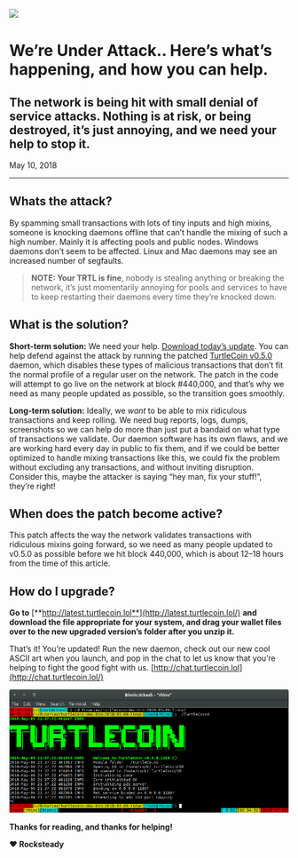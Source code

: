 ![](./images/v0.5.0)

# We’re Under Attack.. Here’s what’s happening, and how you can help.

## The network is being hit with small denial of service attacks. Nothing is at risk, or being destroyed, it’s just annoying, and we need your help to stop it.

May 10, 2018

---

## Whats the attack?

By spamming small transactions with lots of tiny inputs and high mixins, someone is knocking daemons offline that can’t handle the mixing of such a high number. Mainly it is affecting pools and public nodes. Windows daemons don’t seem to be affected. Linux and Mac daemons may see an increased number of segfaults.

> **NOTE: Your TRTL is fine**, nobody is stealing anything or breaking the network, it’s just momentarily annoying for pools and services to have to keep restarting their daemons every time they’re knocked down.

## What is the solution?

**Short-term solution:** We need your help. [Download today’s update](http://latest.turtlecoin.lol/). You can help defend against the attack by running the patched [TurtleCoin v0.5.0 ](http://latest.turtlecoin.lol/)daemon, which disables these types of malicious transactions that don’t fit the normal profile of a regular user on the network. The patch in the code will attempt to go live on the network at block #440,000, and that’s why we need as many people updated as possible, so the transition goes smoothly.

**Long-term solution:** Ideally, we _want_ to be able to mix ridiculous transactions and keep rolling. We need bug reports, logs, dumps, screenshots so we can help do more than just put a bandaid on what type of transactions we validate. Our daemon software has its own flaws, and we are working hard every day in public to fix them, and if we could be better optimized to handle mixing transactions like this, we could fix the problem without excluding any transactions, and without inviting disruption. Consider this, maybe the attacker is saying “hey man, fix your stuff!”, they’re right!

## **When does the patch become active?**

This patch affects the way the network validates transactions with ridiculous mixins going forward, so we need as many people updated to v0.5.0 as possible before we hit block 440,000, which is about 12–18 hours from the time of this article.

## How do I upgrade?

**Go to** [**http://latest.turtlecoin.lol**](http://latest.turtlecoin.lol/) **and download the file appropriate for your system, and drag your wallet files over to the new upgraded version’s folder after you unzip it.**

That’s it! You’re updated! Run the new daemon, check out our new cool ASCII art when you launch, and pop in the chat to let us know that you’re helping to fight the good fight with us. [http://chat.turtlecoin.lol](http://chat.turtlecoin.lol/)

![](./images/1FXjVeo9S2Iiuidyvln0vfA.png)

**Thanks for reading, and thanks for helping!**

**❤ Rocksteady**